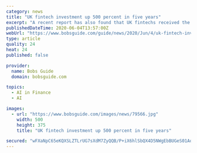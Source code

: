 ```yaml
---
category: news
title: "UK fintech investment up 500 percent in five years"
excerpt: "A recent report has also found that UK fintechs received the greatest amount of investment of all European fintechs, pulling in $48bn (£38bn) in 2019. This uptick is expected to continue, as London-based fintechs generated $114m of investment during Q1 2020—only $34m less than during 2017."
publishedDateTime: 2020-06-04T13:57:00Z
webUrl: "https://www.bobsguide.com/guide/news/2020/Jun/4/uk-fintech-investment-up-500-percent-in-five-years/"
type: article
quality: 24
heat: 24
published: false

provider:
  name: Bobs Guide
  domain: bobsguide.com

topics:
  - AI in Finance
  - AI

images:
  - url: "https://www.bobsguide.com/images/news/79566.jpg"
    width: 500
    height: 375
    title: "UK fintech investment up 500 percent in five years"

secured: "wFXaNpC65eKQXSLZTLrUG7sXdM7ZyQQB/P+iX6hlSbQX4D5NWgEbBUGeS01AqH9VpKwIDn9yZI8zEeeM5UQXaCFtB7UEXG/PlTzLady674YAx9YFT2eZ6n/CAT7rNbu+Bw8Atv6wWxprkM4COTqqNQbjBOfKJkqbgiPIH0mnYsi5Z7qDOXgNbwIUPHabp1qbXapvRSUlHAMZOXR6jYlLZE40vi+Ddq4rVReOHECZjjhfy7n5e8fjeXyC3eS9FQiWABD1mHN4gAS+GxK1re/vKZDEa8792sRjvz0ndZdR0jvPmC4zjw1T+U2Gsn2yJMN9TYl6RRQcz7TVEHsJPLsVUG0zM9D+S0NRx7q/csnLWM0GMMfDvGCIaAXlBc3iN6DmagtKrx7QmxBHhXtIJ57Ss7ut6z2yZ6q08N0lA+bQOTlHLs5vcK+aWvPeo4tHHMwUHzvMjmPWFQBxGVfS4dwjsP36xNAvU6KyiycIpU57/4g=;AL9Ql307hF7JAE+Cz+j1yQ=="
---
```


